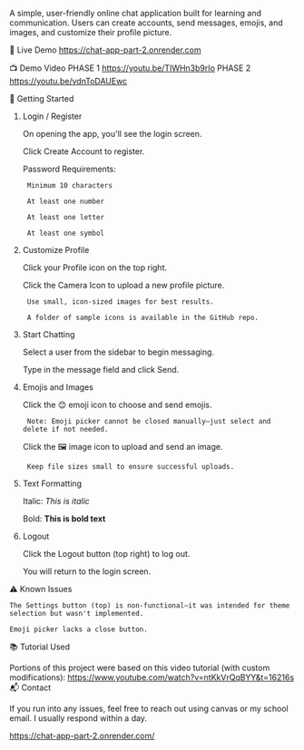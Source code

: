 A simple, user-friendly online chat application built for learning and communication. Users can create accounts, send messages, emojis, and images, and customize their profile picture.

🔗 Live Demo
https://chat-app-part-2.onrender.com

📺 Demo Video
PHASE 1 https://youtu.be/TIWHn3b9rIo 
PHASE 2 https://youtu.be/vdnToDAUEwc


🚀 Getting Started
1. Login / Register

    On opening the app, you'll see the login screen.

    Click Create Account to register.

    Password Requirements:

        Minimum 10 characters

        At least one number

        At least one letter

        At least one symbol

2. Customize Profile

    Click your Profile icon on the top right.

    Click the Camera Icon to upload a new profile picture.

        Use small, icon-sized images for best results.

        A folder of sample icons is available in the GitHub repo.

3. Start Chatting

    Select a user from the sidebar to begin messaging.

    Type in the message field and click Send.

4. Emojis and Images

    Click the 😊 emoji icon to choose and send emojis.

        Note: Emoji picker cannot be closed manually—just select and delete if not needed.

    Click the 🖼 image icon to upload and send an image.

        Keep file sizes small to ensure successful uploads.

5. Text Formatting

    Italic: *This is italic*

    Bold: **This is bold text**

6. Logout

    Click the Logout button (top right) to log out.

    You will return to the login screen.

⚠️ Known Issues

    The Settings button (top) is non-functional—it was intended for theme selection but wasn't implemented.

    Emoji picker lacks a close button.

📚 Tutorial Used

Portions of this project were based on this video tutorial (with custom modifications):
https://www.youtube.com/watch?v=ntKkVrQqBYY&t=16216s
📬 Contact

If you run into any issues, feel free to reach out using canvas or my school email. I usually respond within a day.


https://chat-app-part-2.onrender.com/
